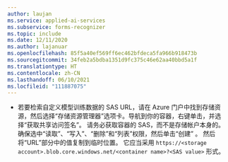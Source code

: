 ```yaml
---
author: laujan
ms.service: applied-ai-services
ms.subservice: forms-recognizer
ms.topic: include
ms.date: 12/11/2020
ms.author: lajanuar
ms.openlocfilehash: 85f5a40ef569ff6ec462bfdeca5fa966b918473b
ms.sourcegitcommit: 34feb2a5bdba1351d9fc375c46e62aa40bbd5a1f
ms.translationtype: HT
ms.contentlocale: zh-CN
ms.lasthandoff: 06/10/2021
ms.locfileid: "111887075"
---
```

* 若要检索自定义模型训练数据的 SAS URL，请在 Azure 门户中找到存储资源，然后选择“存储资源管理器”选项卡。导航到你的容器，右键单击，并选择“获取共享访问签名”。 请务必获取容器的 SAS，而不是存储帐户本身的。 确保选中“读取”、“写入”、“删除”和“列表”权限，然后单击“创建”    。 然后将“URL”部分中的值复制到临时位置。 它应当采用 `https://<storage account>.blob.core.windows.net/<container name>?<SAS value>` 形式。
